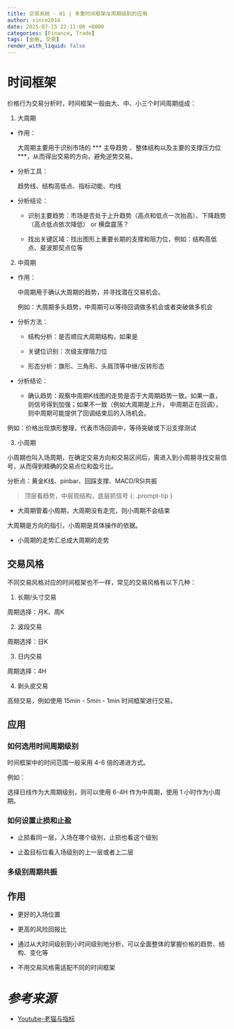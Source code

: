 ```yaml
---
title: 交易系统 - 01 | 多重时间框架与周期级别的应用
author: since2014
date: 2025-07-15 22:11:00 +0800
categories: [Finance, Trade]
tags: [金融, 交易]
render_with_liquid: false
---
```


# 时间框架

价格行为交易分析时，时间框架一般由大、中、小三个时间周期组成：

1. 大周期

+ 作用：

     大周期主要用于识别市场的 *** 主导趋势 、整体结构以及主要的支撑压力位 ***，从而得出交易的方向，避免逆势交易。

+ 分析工具：

     趋势线、结构高低点、指标动能、均线

+ 分析结论：
     
     + 识别主要趋势：市场是否处于上升趋势（高点和低点一次抬高）、下降趋势（高点低点依次降低） or 横盘震荡？

     + 找出关键区域：找出图形上重要长期的支撑和阻力位，例如：结构高低点、斐波那契点位等



2. 中周期

+ 作用：

     中周期用于确认大周期的趋势，并寻找潜在交易机会。

     例如：大周期多头趋势，中周期可以等待回调做多机会或者突破做多机会

+ 分析方法：

     + 结构分析：是否顺应大周期结构，如果是

     + 关键位识别：次级支撑阻力位

     + 形态分析：旗形、三角形、头肩顶等中继/反转形态

+ 分析结论：

     + 确认趋势：观察中周期K线图的走势是否于大周期趋势一致。如果一直，则信号得到加强；如果不一致（例如大周期是上升， 中周期正在回调），则中周期可能提供了回调结束后的入场机会。

例如：价格出现旗形整理，代表市场回调中，等待突破或下沿支撑测试

3. 小周期

小周期也叫入场周期，在确定交易方向和交易区间后，需进入到小周期寻找交易信号，从而得到精确的交易点位和盈亏比。

分析点：黄金K线、pinbar、回踩支撑、MACD/RSI共振

> 顶层看趋势，中层观结构，底层抓信号
{: .prompt-tip }


+ 大周期管着小周期，大周期没有走完，则小周期不会结束

大周期是方向的指引，小周期是具体操作的依据。

+ 小周期的走势汇总成大周期的走势



## 交易风格

不同交易风格对应的时间框架也不一样，常见的交易风格有以下几种：

1. 长期/头寸交易


周期选择：月K、周K

2. 波段交易

周期选择：日K

3. 日内交易

周期选择：4H

4. 剥头皮交易

高频交易，例如使用 15min - 5min - 1min 时间框架进行交易。

## 应用

### 如何选用时间周期级别

时间框架中的时间范围一般采用 4-6 倍的递进方式。

例如：

选择日线作为大周期级别，则可以使用 6-4H 作为中周期，使用 1 小时作为小周期。

### 如何设置止损和止盈

+ 止损看同一层，入场在哪个级别，止损也看这个级别

+ 止盈目标位看入场级别的上一层或者上二层


### 多级别周期共振

## 作用

+ 更好的入场位置

+ 更高的风险回报比

+ 通过从大时间级别到小时间级别地分析，可以全面整体的掌握价格的趋势、结构、变化等

+ 不用交易风格需适配不同的时间框架








# *参考来源*

+ [Youtube-老猫与指标](https://www.youtube.com/watch?v=N4PJd2WTQU4)

